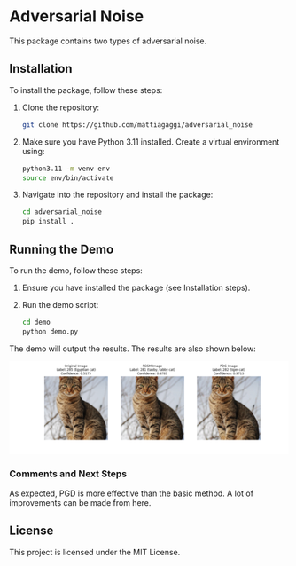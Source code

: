 # Adversarial Noise

This package contains two types of adversarial noise.

## Installation

To install the package, follow these steps:

1. Clone the repository:
    ```bash
    git clone https://github.com/mattiagaggi/adversarial_noise
    ```

2. Make sure you have Python 3.11 installed. Create a virtual environment using:
    ```bash
    python3.11 -m venv env
    source env/bin/activate
    ```

3. Navigate into the repository and install the package:
    ```bash
    cd adversarial_noise
    pip install .
    ```

## Running the Demo

To run the demo, follow these steps:

1. Ensure you have installed the package (see Installation steps).

2. Run the demo script:
    ```bash
    cd demo
    python demo.py
    ```

The demo will output the results. The results are also shown below:

![Demo Output](demo/output.png)

### Comments and Next Steps

As expected, PGD is more effective than the basic method. A lot of improvements can be made from here.

## License

This project is licensed under the MIT License.
